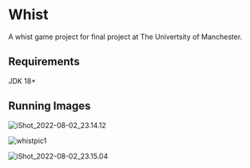 # Whist

A whist game project for final project at The Univertsity of Manchester.

## Requirements

JDK 18+

## Running Images

![iShot_2022-08-02_23.14.12](https://xly-1302635793.cos.ap-chengdu.myqcloud.com/uPic/iShot_2022-08-02_23.14.12.png)

![whistpic1](https://xly-1302635793.cos.ap-chengdu.myqcloud.com/uPic/whistpic1.png)

![iShot_2022-08-02_23.15.04](https://xly-1302635793.cos.ap-chengdu.myqcloud.com/uPic/iShot_2022-08-02_23.15.04.png)
